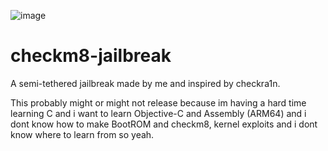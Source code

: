 ![image](https://github.com/user-attachments/assets/7c10154b-5d5e-4292-9be7-aba3d82bd6db)
# checkm8-jailbreak
A semi-tethered jailbreak made by me and inspired by checkra1n.

This probably might or might not release because im
having a hard time learning C and i want to learn
Objective-C and Assembly (ARM64) and i dont know
how to make BootROM and checkm8, kernel exploits
and i dont know where to learn from so yeah.
